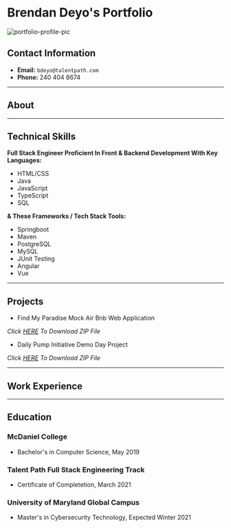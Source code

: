 <link href="style.css" rel="stylesheet">

# Brendan Deyo's Portfolio



![portfolio-profile-pic](https://media-exp1.licdn.com/dms/image/C4D03AQF-4GSnD_xtCQ/profile-displayphoto-shrink_400_400/0/1616591168288?e=1623283200&v=beta&t=mZtupgrioxXCi90SmeuamTknkADoe_4hoyKR4OaDjxg)


## Contact Information
* **Email:** `bdeyo@talentpath.com`
* **Phone:** 240 404 8674

<hr>

## About

<hr>

## Technical Skills
**Full Stack Engineer Proficient In Front & Backend Development With Key Languages:**
* HTML/CSS
* Java
* JavaScript
* TypeScript
* SQL

**& These Frameworks / Tech Stack Tools:**
* Springboot 
* Maven
* PostgreSQL
* MySQL
* JUnit Testing
* Angular
* Vue

<hr>

## Projects
* Find My Paradise Mock Air Bnb Web Application


*Click [HERE](../Documents/FindMyParadise.zip) To Download ZIP File*


* Daily Pump Initiative Demo Day Project


*Click [HERE]() To Download ZIP File*


<hr>

## Work Experience

<hr>

## Education

### McDaniel College 
* Bachelor's in Computer Science, May 2019

### Talent Path Full Stack Engineering Track 
* Certificate of Completetion, March 2021

### University of Maryland Global Campus 
* Master's in Cybersecurity Technology, Expected Winter 2021

